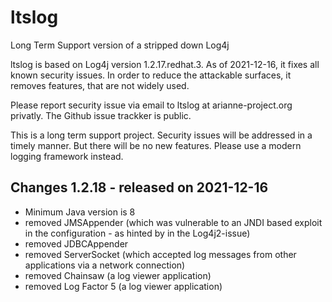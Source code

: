 # ltslog
Long Term Support version of a stripped down Log4j


ltslog is based on Log4j version 1.2.17.redhat.3.  As of 2021-12-16, it fixes all known security issues. 
In order to reduce the attackable surfaces, it removes features, that are not widely used.

Please report security issue via email to ltslog at arianne-project.org privatly. The Github issue trackker is public.

This is a long term support project. Security issues will be addressed in a timely manner. But there will be no new features. Please use a modern logging framework instead.


## Changes 1.2.18 - released on 2021-12-16

- Minimum Java version is 8
- removed JMSAppender (which was vulnerable to an JNDI based exploit in the configuration - as hinted by in the Log4j2-issue)
- removed JDBCAppender
- removed ServerSocket (which accepted log messages from other applications via a network connection)
- removed Chainsaw (a log viewer application)
- removed Log Factor 5 (a log viewer application)
